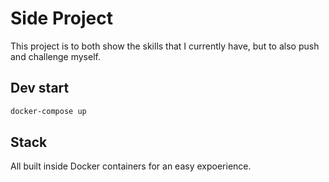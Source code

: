# Side Project

This project is to both show the skills that I currently have, but to also push and challenge myself.

## Dev start
```bash
docker-compose up
```

## Stack

All built inside Docker containers for an easy expoerience.
